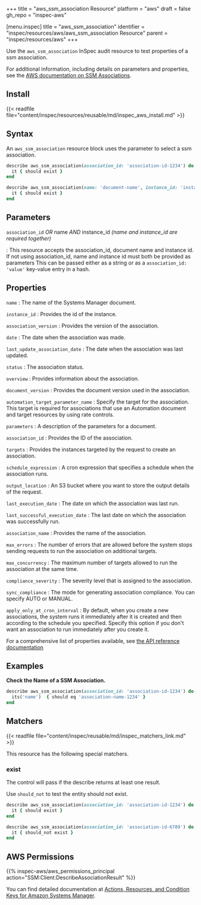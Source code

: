 +++
title = "aws_ssm_association Resource"
platform = "aws"
draft = false
gh_repo = "inspec-aws"

[menu.inspec]
title = "aws_ssm_association"
identifier = "inspec/resources/aws/aws_ssm_association Resource"
parent = "inspec/resources/aws"
+++

Use the `aws_ssm_association` InSpec audit resource to test properties of a ssm association.

For additional information, including details on parameters and properties, see the [AWS documentation on SSM Associations](https://docs.aws.amazon.com/systems-manager/latest/userguide/sysman-state-assoc.html).

## Install

{{< readfile file="content/inspec/resources/reusable/md/inspec_aws_install.md" >}}

## Syntax

 An `aws_ssm_association` resource block uses the parameter to select a ssm association.

```ruby
describe aws_ssm_association(association_id: 'association-id-1234') do
  it { should exist }
end
```

```ruby
describe aws_ssm_association(name: 'document-name', instance_id: 'instance-id') do
  it { should exist }
end
```

## Parameters

`association_id` _OR_ name _AND_ instance_id _(name and instance_id are required together)_

: This resource accepts the association_id, document name and instance id. If not using association_id, name and instance id must both be provided as parameters
  This can be passed either as a string or as a `association_id: 'value'` key-value entry in a hash.

## Properties

`name`
: The name of the Systems Manager document.

`instance_id`
: Provides the id of the instance.

`association_version`
: Provides the version of the association.

`date`
: The date when the association was made.

`last_update_association_date`
: The date when the association was last updated.

`status`
: The association status.

`overview`
: Provides information about the association.

`document_version`
: Provides the document version used in the association.

`automation_target_parameter_name`
: Specify the target for the association. This target is required for associations that use an Automation document and target resources by using rate controls.

`parameters`
: A description of the parameters for a document.

`association_id`
: Provides the ID of the association.

`targets`
: Provides the instances targeted by the request to create an association.

`schedule_expression`
: A cron expression that specifies a schedule when the association runs.

`output_location`
: An S3 bucket where you want to store the output details of the request.

`last_execution_date`
: The date on which the association was last run.

`last_successful_execution_date`
: The last date on which the association was successfully run.

`association_name`
: Provides the name of the association.

`max_errors`
: The number of errors that are allowed before the system stops sending requests to run the association on additional targets.

`max_concurrency`
: The maximum number of targets allowed to run the association at the same time.

`compliance_severity`
: The severity level that is assigned to the association.

`sync_compliance`
: The mode for generating association compliance. You can specify AUTO or MANUAL.

`apply_only_at_cron_interval`
: By default, when you create a new associations, the system runs it immediately after it is created and then according to the schedule you specified. Specify this option if you don't want an association to run immediately after you create it.

For a comprehensive list of properties available, see [the API reference documentation](https://docs.aws.amazon.com/systems-manager/latest/APIReference/API_Association.html)

## Examples

**Check the Name of a SSM Association.**

```ruby
describe aws_ssm_association(association_id: 'association-id-1234') do
  its('name')  { should eq 'association-name-1234' }
end
```

## Matchers

{{< readfile file="content/inspec/reusable/md/inspec_matchers_link.md" >}}

This resource has the following special matchers.

### exist

The control will pass if the describe returns at least one result.

Use `should_not` to test the entity should not exist.

```ruby
describe aws_ssm_association(association_id: 'association-id-1234') do
  it { should exist }
end
```

```ruby
describe aws_ssm_association(association_id: 'association-id-6789') do
  it { should_not exist }
end
```

## AWS Permissions

{{% inspec-aws/aws_permissions_principal action="SSM:Client:DescribeAssociationResult" %}}

You can find detailed documentation at [Actions, Resources, and Condition Keys for Amazon Systems Manager](https://docs.aws.amazon.com/IAM/latest/UserGuide/list_awssystemsmanager.html).